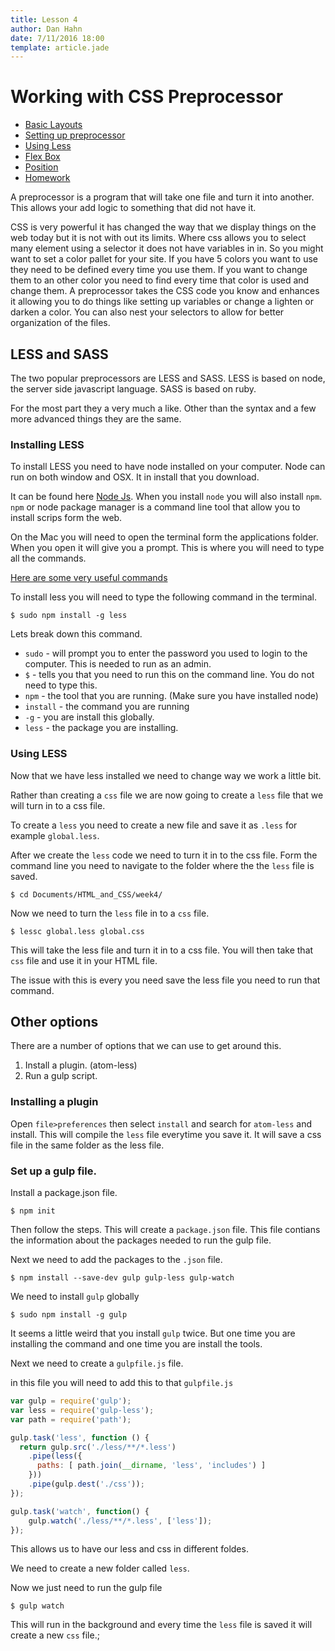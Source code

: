 ```yaml
---
title: Lesson 4
author: Dan Hahn
date: 7/11/2016 18:00
template: article.jade
---
```


# Working with CSS Preprocessor

* [Basic Layouts]()
* [Setting up preprocessor](less.html)
* [Using Less](using-less.html)
* [Flex Box](flex.html)
* [Position](position.html)
* [Homework](homework.html)

A preprocessor is a program that will take one file and turn it into another.  This allows your add logic to something that did not have it.  

CSS is very powerful it has changed the way that we display things on the web today but it is not with out its limits.   Where css allows you to select many element using a selector it does not have variables in in.  So you might want to set a color pallet for your site.  If you have 5 colors you want to use they need to be defined every time you use them.  If you want to change them to an other color you need to find every time that color is used and change them.  A preprocessor takes the CSS code you know and enhances it allowing you to do things like setting up variables or change a lighten or darken a color.  You can also nest your selectors to allow for better organization of the files.

## LESS and SASS

The two popular preprocessors are LESS and SASS.  LESS is based on node, the server side javascript language.  SASS is based on ruby.  

For the most part they a very much a like.  Other than the syntax and a few more advanced things they are the same.  

### Installing LESS

To install LESS you need to have node installed on your computer.  Node can run on both window and OSX.  It in install that you download.  

It can be found here [Node Js](https://nodejs.org/en/).  When you install `node` you will also install `npm`.  `npm` or node package manager is a command line tool that allow you to install scrips form the web.  

On the Mac you will need to open the terminal form the applications folder.  When you open it will give you a prompt.  This is where you will need to type all the commands.  

[Here are some very useful commands](https://ashleynolan.co.uk/blog/getting-started-with-terminal)

To install less you will need to type the following command in the terminal.

```
$ sudo npm install -g less
```

Lets break down this command.

* `sudo` - will prompt you to enter the password you used to login to the computer.  This is needed to run as an admin.
* `$` - tells you that you need to run this on the command line.  You do not need to type this.
* `npm` - the tool that you are running.  (Make sure you have installed node)
* `install` - the command you are running
* `-g` - you are install this globally.
* `less` - the package you are installing.

### Using LESS

Now that we have less installed we need to change way we work a little bit.

Rather than creating a `css` file we are now going to create a `less` file that we will turn in to a css file.

To create a `less` you need to create a new file and save it as `.less`  for example `global.less`.

After we create the `less` code we need to turn it in to the css file.  Form the command line you need to navigate to the folder where the the `less` file is saved.  

```
$ cd Documents/HTML_and_CSS/week4/
```

Now we need to turn the `less` file in to a `css` file.

```
$ lessc global.less global.css
```
This will take the less file and turn it in to a css file.   You will then take that `css` file and use it in your HTML file.

The issue with this is every you need save the less file you need to run that command.  

## Other options

There are a number of options that we can use to get around this.  

1. Install a plugin.  (atom-less)
2. Run a gulp script.

### Installing a plugin

Open `file>preferences` then select `install` and search for `atom-less` and install.  This will compile the `less` file everytime you save it.  It will save a css file in the same folder as the less file.

### Set up a gulp file.

Install a package.json file.  

```
$ npm init
```

Then follow the steps.  This will create a `package.json` file.  This file contians the information about the packages needed to run the gulp file.

Next we need to add the packages to the `.json` file.

```
$ npm install --save-dev gulp gulp-less gulp-watch
```

We need to install `gulp` globally

```
$ sudo npm install -g gulp
```

It seems a little weird that you install `gulp` twice.  But one time you are installing the command and one time you are install the tools.

Next we need to create a `gulpfile.js` file.  

in this file you will need to add this to that `gulpfile.js`

```js
var gulp = require('gulp');
var less = require('gulp-less');
var path = require('path');

gulp.task('less', function () {
  return gulp.src('./less/**/*.less')
    .pipe(less({
      paths: [ path.join(__dirname, 'less', 'includes') ]
    }))
    .pipe(gulp.dest('./css'));
});

gulp.task('watch', function() {
    gulp.watch('./less/**/*.less', ['less']);
});
```

This allows us to have our less and css in different foldes.

We need to create a new folder called `less`.

Now we just need to run the gulp file

```
$ gulp watch
```

This will run in the background and every time the `less` file is saved it will create a new `css` file.;
